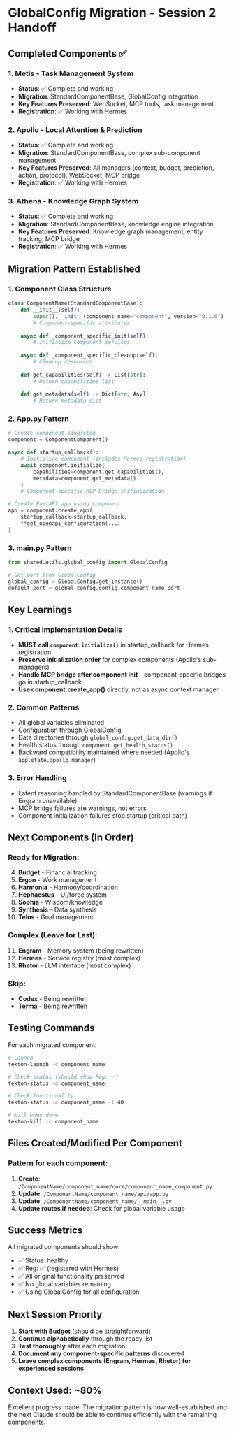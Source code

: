 # GlobalConfig Migration - Session 2 Handoff

## Completed Components ✅

### 1. Metis - Task Management System
- **Status**: ✅ Complete and working
- **Migration**: StandardComponentBase, GlobalConfig integration
- **Key Features Preserved**: WebSocket, MCP tools, task management
- **Registration**: ✅ Working with Hermes

### 2. Apollo - Local Attention & Prediction
- **Status**: ✅ Complete and working  
- **Migration**: StandardComponentBase, complex sub-component management
- **Key Features Preserved**: All managers (context, budget, prediction, action, protocol), WebSocket, MCP bridge
- **Registration**: ✅ Working with Hermes

### 3. Athena - Knowledge Graph System
- **Status**: ✅ Complete and working
- **Migration**: StandardComponentBase, knowledge engine integration
- **Key Features Preserved**: Knowledge graph management, entity tracking, MCP bridge
- **Registration**: ✅ Working with Hermes

## Migration Pattern Established

### 1. **Component Class Structure**
```python
class ComponentName(StandardComponentBase):
    def __init__(self):
        super().__init__(component_name="component", version="0.1.0")
        # Component-specific attributes
        
    async def _component_specific_init(self):
        # Initialize component services
        
    async def _component_specific_cleanup(self):
        # Cleanup resources
        
    def get_capabilities(self) -> List[str]:
        # Return capabilities list
        
    def get_metadata(self) -> Dict[str, Any]:
        # Return metadata dict
```

### 2. **App.py Pattern**
```python
# Create component singleton
component = ComponentComponent()

async def startup_callback():
    # Initialize component (includes Hermes registration)
    await component.initialize(
        capabilities=component.get_capabilities(),
        metadata=component.get_metadata()
    )
    # Component-specific MCP bridge initialization

# Create FastAPI app using component
app = component.create_app(
    startup_callback=startup_callback,
    **get_openapi_configuration(...)
)
```

### 3. **__main__.py Pattern**
```python
from shared.utils.global_config import GlobalConfig

# Get port from GlobalConfig
global_config = GlobalConfig.get_instance()
default_port = global_config.config.component_name.port
```

## Key Learnings

### 1. **Critical Implementation Details**
- **MUST call `component.initialize()`** in startup_callback for Hermes registration
- **Preserve initialization order** for complex components (Apollo's sub-managers)
- **Handle MCP bridge after component init** - component-specific bridges go in startup_callback
- **Use component.create_app()** directly, not as async context manager

### 2. **Common Patterns**
- All global variables eliminated
- Configuration through GlobalConfig
- Data directories through `global_config.get_data_dir()`
- Health status through `component.get_health_status()`
- Backward compatibility maintained where needed (Apollo's `app.state.apollo_manager`)

### 3. **Error Handling**
- Latent reasoning handled by StandardComponentBase (warnings if Engram unavailable)
- MCP bridge failures are warnings, not errors
- Component initialization failures stop startup (critical path)

## Next Components (In Order)

### Ready for Migration:
4. **Budget** - Financial tracking
5. **Ergon** - Work management  
6. **Harmonia** - Harmony/coordination
7. **Hephaestus** - UI/forge system
8. **Sophia** - Wisdom/knowledge
9. **Synthesis** - Data synthesis
10. **Telos** - Goal management

### Complex (Leave for Last):
11. **Engram** - Memory system (being rewritten)
12. **Hermes** - Service registry (most complex)
13. **Rhetor** - LLM interface (most complex)

### Skip:
- **Codex** - Being rewritten
- **Terma** - Being rewritten

## Testing Commands

For each migrated component:
```bash
# Launch
tekton-launch -c component_name

# Check status (should show Reg: ✅)
tekton-status -c component_name

# Check functionality
tekton-status -c component_name -l 40

# Kill when done
tekton-kill -c component_name
```

## Files Created/Modified Per Component

### Pattern for each component:
1. **Create**: `/ComponentName/component_name/core/component_name_component.py`
2. **Update**: `/ComponentName/component_name/api/app.py` 
3. **Update**: `/ComponentName/component_name/__main__.py`
4. **Update routes if needed**: Check for global variable usage

## Success Metrics

All migrated components should show:
- ✅ Status: healthy
- ✅ Reg: ✅ (registered with Hermes)
- ✅ All original functionality preserved
- ✅ No global variables remaining
- ✅ Using GlobalConfig for all configuration

## Next Session Priority

1. **Start with Budget** (should be straightforward)
2. **Continue alphabetically** through the ready list
3. **Test thoroughly** after each migration
4. **Document any component-specific patterns** discovered
5. **Leave complex components (Engram, Hermes, Rhetor) for experienced sessions**

## Context Used: ~80%
Excellent progress made. The migration pattern is now well-established and the next Claude should be able to continue efficiently with the remaining components.